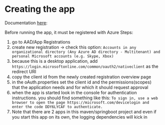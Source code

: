# Creating the app
Documentation [here](https://github.com/microsoftgraph/msgraph-training-java/tree/main/demo):

Before running the app, it must be registered with Azure
Steps:
1. go to AAD/App Registrations
2. create new registration -> check this option: 
    `Accounts in any organizational directory (Any Azure AD directory - Multitenant) and personal Microsoft accounts (e.g. Skype, Xbox)`
3. because this is a desktop application, add `https://login.microsoftonline.com/common/oauth2/nativeclient` as the redirect URI
4. copy the client id from the newly created registration overview page
5. in the oAuth.properties set the client id and the permissions(scopes) that the application needs and for which it should request approval
6. when the app is started look in the console for authentication instructions. you should find something like this:
   `To sign in, use a web browser to open the page https://microsoft.com/devicelogin and enter the code DDY6LYCAF to authenticate.`
7. Note that there are 2 apps in this maven/springboot project and even if you start this app on its own, the logging dependencies 
   will kick in 